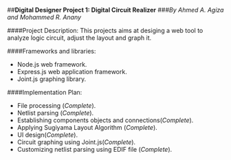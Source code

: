 
##**Digital Designer Project 1: Digital Circuit Realizer**
###*By Ahmed A. Agiza and Mohammed R. Anany*

####Project Description:
This projects aims at desiging a web tool to analyze logic circuit, adjust the layout and graph it.


####Frameworks and libraries:
* Node.js web framework.
* Express.js web application framework.
* Joint.js graphing library.

####Implementation Plan:
* File processing (*Complete*).
* Netlist parsing (*Complete*).
* Establishing components objects and connections(*Complete*).
* Applying Sugiyama Layout Algorithm (*Complete*).
* UI design(*Complete*).
* Circuit graphing using Joint.js(*Complete*).
* Customizing netlist parsing using EDIF file (*Complete*).

